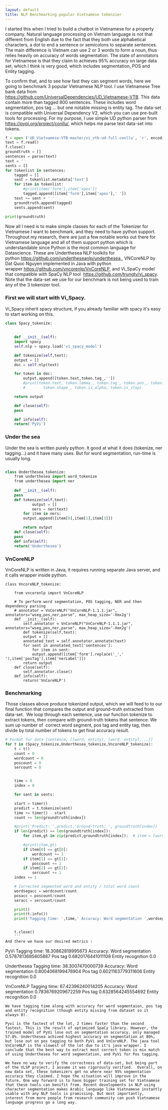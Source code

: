 ```yaml
---
layout: default
title: NLP Benchmarking popular Vietnamese tokenzier
---
```


I started this when I tried to build a chatbot in Vietnamese for a property company. Natural language processing on Vietnam language is not that different from English due to the fact that they both use alphabetical characters, a dot to end a sentence or semicolons to separate sentences.  The main difference is Vietnam can use 2 or 3 words to form a noun, thus relies heavily on accuracy of words segmentation. The state of annotators for Vietnamese is that they claim to achieves 95% accuracy on large data set, which I think is very good, which includes segmentation, POS and Entity tagging. 


To confirm that, and to see how fast they can segment words, here we going to benchmark 3 popular Vietnamese NLP tool. I use Vietnamese Tree bank data from  https://github.com/UniversalDependencies/UD_Vietnamese-VTB. This data contain more than tagged 800 sentences. These includes word segmentation, pos tag ... but one notable missing is entity tag. The data-set is compatible with Universal Dependency V2, which you can use pre-built tools for processing. For my purpose, I use simple UD python parser from  https://pypi.org/project/conllu/, which helps me parse text data-set into tokens. 

```python
f = open ('UD_Vietnamese-VTB-master/vi_vtb-ud-full.conllu', 'r', encoding='utf-8')
text = f.read()
f.close()
groundtruth = []
sentences = parse(text)
text = ''
sents = []
for tokenlist in sentences:
	tagged = []
	sent = tokenlist.metadata['text']
	for item in tokenlist:
		#print(item['form'],item['xpos'])
		tagged.append([item['form'],item['xpos'],' '])
	text += sent + ' '
	groundtruth.append(tagged)
	sents.append(sent)
	
print(groundtruth)
```

Now all I need is to make simple classes for each of the Tokenizer for Vietnamese I want to benchmark, and they need to have python support. Throughout my research, there are just a few notable works out there for Vietnamese language and all of them support python which is understandable since Python is the most common language for Datascience. These are Underthesea NLP toolkits for python https://github.com/undertheseanlp/underthesea,  VNCoreNLP by Dat Quoc Nguyen implemented in Java with python wrapper https://github.com/vncorenlp/VnCoreNLP, and Vi_SpaCy model that compatible with SpaCy NLP tool  https://github.com/trungtv/vi_spacy. Note that the data-set we use for our benchmark is not being used to train any of the 3 tokenizer tool.

### First we will start with Vi_Spacy. 
Vi_Spacy inherit spacy structure, if you already familiar with spacy it's easy to start working on this.

```python
class Spacy_tokenize:
    
    
	def __init__(self):
	import spacy
	self.nlp = spacy.load('vi_spacy_model')

	def tokenize(self,text):
	output = []
	doc = self.nlp(text)

	for token in doc:
	    output.append([token.text,token.tag_,''])
	    #print(token.text, token.lemma_, token.tag_, token.pos_, token.dep_,
	    #        token.shape_, token.is_alpha, token.is_stop)

	return output

	def close(self):
	pass

	def info(self):
	return('PyVi')
```
### Under the sea
Under the sea is written purely python. It good at what it does (tokenize, ner tagging...) and it have many uses. But for word segmentation, run-time is usually long.
```python

class Underthesea_tokenize:
    from underthesea import word_tokenize
    from underthesea import ner
    
	def __init__(self):
	pass
	def tokenize(self,text):
			output = []
			ners = ner(text)
	    for item in ners:
		output.append([item[0],item[1],item[3]])

	    return output
	def close(self):
	pass
	def info(self):
	return('Underthesea')
```
### VnCoreNLP
VnCoreNLP is written in Java, it requires running separate Java server, and it calls wrapper inside python.
```pyhon
class VncoreNLP_tokenize:
    
	from vncorenlp import VnCoreNLP

	# To perform word segmentation, POS tagging, NER and then dependency parsing
	# annotator = VnCoreNLP("VnCoreNLP-1.1.1.jar", annotators="wseg,pos,ner,parse", max_heap_size='-Xmx2g')
	def __init__(self):
		self.annotator = VnCoreNLP("VnCoreNLP-1.1.1.jar", annotators="wseg,pos,ner,parse", max_heap_size='-Xmx2g')
		def tokenize(self,text):
		output = []
		annotated_text = self.annotator.annotate(text)
		for sent in annotated_text['sentences']:
		    for item in sent:
			output.append([item['form'].replace('_',' '),item['posTag'],item['nerLabel']])
		return output
	def close(self):
		self.annotator.close()
	def info(self):
		return('VnCoreNLP')
```
### Benchmarking 
Those classes above produce tokenized output, which we will feed to to our final function that compares the output and ground-truth extracted from data-set.  We loop through each sentence, use our function tokenize to extract tokens, then compare with ground-truth tokens that sentence. We sum up number of  correct word segment, pos tag and entity tag, then divide by total number of tokens to get final accuracy result. 

```python
# Format for data [sentence, [[word, entity], [word, entity],...]]
for t in (Spacy_tokenize,Underthesea_tokenize,VncoreNLP_tokenize):
	t = t()
	count = 0
	wordcount = 0
	poscount = 0
	sercount = 0


	time = 0
	index = 0

	for sent in sents:

	start = timer()
	predict = t.tokenize(sent)
	time += timer() - start
	count += len(groundtruth[index])

	#print('Predict: ',predict,'Ground-truth: ', groundtruth[index])
	if len(predict) == len(groundtruth[index]):
	    for item,gt in zip(predict,groundtruth[index]):  # item = [word, pos, entity]

		#print(item,gt)
		if item[0] == gt[0]:
		    wordcount += 1
		if item[1] == gt[1]:
		    poscount += 1
		if item[2] == gt[2]:
		    sercount += 1
	index += 1

	# Corrected segmented word and entity / total word count
	wordsegacc = wordcount/count
	posacc = poscount/count
	seracc = sercount/count

	print()
	print(t.info())
	print('Tagging time: ',time,' Accuracy: Word segmentation ',wordsegacc,' Pos tag ',posacc,' Entity recognition ',seracc)


	t.close()
	```
And there we have our desired metrics :
```
PyVi
Tagging time: 18.30862819995673 Accuracy: Word segmentation 0.5787813685605887 Pos tag 0.6820176441011108 Entity recognition 0.0

Underthesea
Tagging time: 38.3007470000739 Accuracy: Word segmentation 0.8004068199478904 Pos tag 0.6021163779311606 Entity recognition 0.0

VnCoreNLP
Tagging time: 67.42396240014205 Accuracy: Word segmentation 0.7836769209672259 Pos tag 0.6328564245554692 Entity recognition 0.0
```
We have tagging time along with accuracy for word segmentaion, pos tag and entity recognition (though entity missing from dataset so it always 0). 

Pyvi is the fastest of the lot, 2 times faster than the second fastest. This is the result of optimized SpaCy library. However, the trained model of PyVi lose out on segmentation accuracy, only managed 57.8%. Underthesea achived highest accuracy on segmentation at 80%, but lose out on pos tagging to both PyVi and VnCoreNLP. The java tool VnCoreNLP is the slowest of the lot due to it's java wrapper. I conclude that the best way to extract most correct token is mix match of using Underthesea for word segmentation, and PyVi for Pos tagging. 

We have no way to verify the correctness of data-set, but being part of the VLSP project, I assume it was rigorously verified.  Overall, on new data set, these tokenizers get no where near 95% segmentation accuracy they claimed. I hope the situation will improve in the future. One way forward is to have bigger training set for Vietnamese that these tools can benifit from. Recent developments in NLP using character segmentation makes Arabic language like Vietnamese instantly usable with any NLP tools is promissing. But most importantly, interest from more people from research community can push Vietnamese language progress go a long way.
